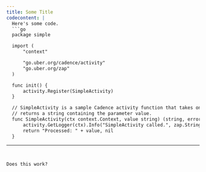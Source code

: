 ```yaml
---
title: Some Title
codecontent: |
  Here's some code.
  ```go
  package simple

  import (
   	  "context"

      "go.uber.org/cadence/activity"
      "go.uber.org/zap"
  )

  func init() {
	  activity.Register(SimpleActivity)
  }

  // SimpleActivity is a sample Cadence activity function that takes one parameter and
  // returns a string containing the parameter value.
  func SimpleActivity(ctx context.Context, value string) (string, error) {
	  activity.GetLogger(ctx).Info("SimpleActivity called.", zap.String("Value", value))
	  return "Processed: " + value, nil
  }
  ```
---
```


Does this work?

